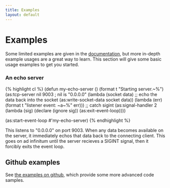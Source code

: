 ```yaml
---
title: Examples
layout: default
---
```


Examples
========
Some limited examples are given in the [documentation](/cl-async/documentation),
but more in-depth example usages are a great way to learn. This section will
give some basic usage examples to get you started.

<a id="echo-server"></a>
### An echo server

{% highlight cl %}
(defun my-echo-server ()
  (format t "Starting server.~%")
  (as:tcp-server nil 9003  ; nil is "0.0.0.0"
                 (lambda (socket data)
                   ;; echo the data back into the socket
                   (as:write-socket-data socket data))
                 (lambda (err) (format t "listener event: ~a~%" err)))
  ;; catch sigint
  (as:signal-handler 2 (lambda (sig)
                         (declare (ignore sig))
                         (as:exit-event-loop))))

(as:start-event-loop #'my-echo-server)
{% endhighlight %}

This listens to "0.0.0.0" on port 9003. When any data becomes available on the
server, it immediately echos that data back to the connecting client. This goes
on ad infinitum until the server recieves a SIGINT signal, then it forcibly
exits the event loop.

Github examples
---------------
See [the examples on github](https://github.com/orthecreedence/cl-async/tree/master/examples),
which provide some more advanced code samples.
